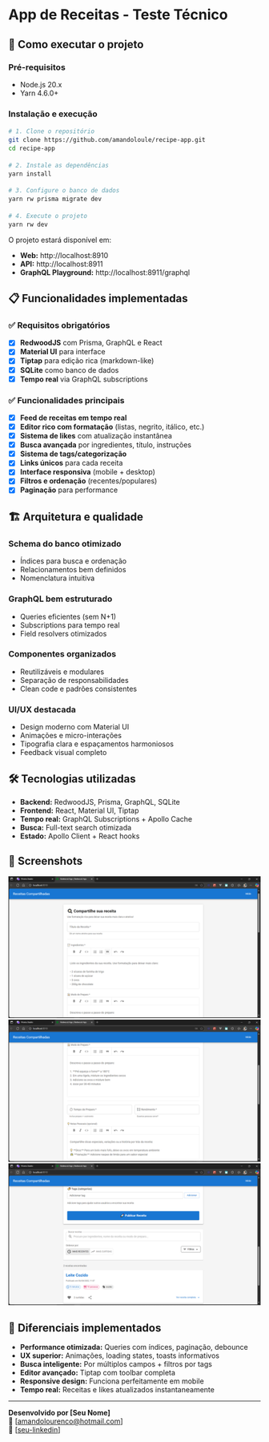 # App de Receitas - Teste Técnico

## 🚀 Como executar o projeto

### Pré-requisitos

- Node.js 20.x
- Yarn 4.6.0+

### Instalação e execução

```bash
# 1. Clone o repositório
git clone https://github.com/amandoloule/recipe-app.git
cd recipe-app

# 2. Instale as dependências
yarn install

# 3. Configure o banco de dados
yarn rw prisma migrate dev

# 4. Execute o projeto
yarn rw dev
```

O projeto estará disponível em:

- **Web:** http://localhost:8910
- **API:** http://localhost:8911
- **GraphQL Playground:** http://localhost:8911/graphql

## 📋 Funcionalidades implementadas

### ✅ Requisitos obrigatórios

- [x] **RedwoodJS** com Prisma, GraphQL e React
- [x] **Material UI** para interface
- [x] **Tiptap** para edição rica (markdown-like)
- [x] **SQLite** como banco de dados
- [x] **Tempo real** via GraphQL subscriptions

### ✅ Funcionalidades principais

- [x] **Feed de receitas em tempo real**
- [x] **Editor rico com formatação** (listas, negrito, itálico, etc.)
- [x] **Sistema de likes** com atualização instantânea
- [x] **Busca avançada** por ingredientes, título, instruções
- [x] **Sistema de tags/categorização**
- [x] **Links únicos** para cada receita
- [x] **Interface responsiva** (mobile + desktop)
- [x] **Filtros e ordenação** (recentes/populares)
- [x] **Paginação** para performance

## 🏗️ Arquitetura e qualidade

### Schema do banco otimizado

- Índices para busca e ordenação
- Relacionamentos bem definidos
- Nomenclatura intuitiva

### GraphQL bem estruturado

- Queries eficientes (sem N+1)
- Subscriptions para tempo real
- Field resolvers otimizados

### Componentes organizados

- Reutilizáveis e modulares
- Separação de responsabilidades
- Clean code e padrões consistentes

### UI/UX destacada

- Design moderno com Material UI
- Animações e micro-interações
- Tipografia clara e espaçamentos harmoniosos
- Feedback visual completo

## 🛠️ Tecnologias utilizadas

- **Backend:** RedwoodJS, Prisma, GraphQL, SQLite
- **Frontend:** React, Material UI, Tiptap
- **Tempo real:** GraphQL Subscriptions + Apollo Cache
- **Busca:** Full-text search otimizada
- **Estado:** Apollo Client + React hooks

## 📱 Screenshots

![Screenshot 1](./screenshots/1.PNG)
![Screenshot 2](./screenshots/2.PNG)
![Screenshot 3](./screenshots/3.PNG)

## 🎯 Diferenciais implementados

- **Performance otimizada:** Queries com índices, paginação, debounce
- **UX superior:** Animações, loading states, toasts informativos
- **Busca inteligente:** Por múltiplos campos + filtros por tags
- **Editor avançado:** Tiptap com toolbar completa
- **Responsive design:** Funciona perfeitamente em mobile
- **Tempo real:** Receitas e likes atualizados instantaneamente

---

**Desenvolvido por [Seu Nome]**  
📧 [amandolourenco@hotmail.com]  
🔗 [[seu-linkedin](https://www.linkedin.com/in/amandoloule/)]
